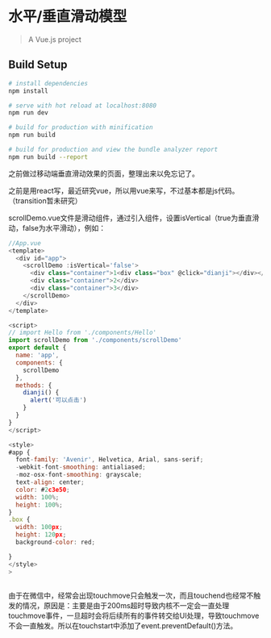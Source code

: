 #  水平/垂直滑动模型

> A Vue.js project

## Build Setup

``` bash
# install dependencies
npm install

# serve with hot reload at localhost:8080
npm run dev

# build for production with minification
npm run build

# build for production and view the bundle analyzer report
npm run build --report
```

之前做过移动端垂直滑动效果的页面，整理出来以免忘记了。

之前是用react写，最近研究vue，所以用vue来写，不过基本都是js代码。（transition暂未研究）

scrollDemo.vue文件是滑动组件，通过引入组件，设置isVertical（true为垂直滑动，false为水平滑动），例如：

```javascript
//App.vue
<template>
  <div id="app">
    <scrollDemo :isVertical='false'>
      <div class="container">1<div class="box" @click="dianji"></div></div>
      <div class="container">2</div>
      <div class="container">3</div>
    </scrollDemo>
  </div>
</template>

<script>
// import Hello from './components/Hello'
import scrollDemo from './components/scrollDemo'
export default {
  name: 'app',
  components: {
    scrollDemo
  },
  methods: {
    dianji() {
      alert('可以点击')
    }
  }
}
</script>

<style>
#app {
  font-family: 'Avenir', Helvetica, Arial, sans-serif;
  -webkit-font-smoothing: antialiased;
  -moz-osx-font-smoothing: grayscale;
  text-align: center;
  color: #2c3e50;
  width: 100%;
  height: 100%;
}
.box {
  width: 100px;
  height: 120px;
  background-color: red;

}
</style>
>
      
```

由于在微信中，经常会出现touchmove只会触发一次，而且touchend也经常不触发的情况，原因是：主要是由于200ms超时导致内核不一定会一直处理touchmove事件，一旦超时会将后续所有的事件转交给UI处理，导致touchmove不会一直触发。所以在touchstart中添加了event.preventDefault()方法。
